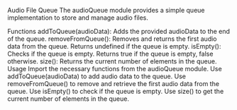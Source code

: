 Audio File Queue
The audioQueue module provides a simple queue implementation to store and manage audio files.

Functions
addToQueue(audioData): Adds the provided audioData to the end of the queue.
removeFromQueue(): Removes and returns the first audio data from the queue. Returns undefined if the queue is empty.
isEmpty(): Checks if the queue is empty. Returns true if the queue is empty, false otherwise.
size(): Returns the current number of elements in the queue.
Usage
Import the necessary functions from the audioQueue module.
Use addToQueue(audioData) to add audio data to the queue.
Use removeFromQueue() to remove and retrieve the first audio data from the queue.
Use isEmpty() to check if the queue is empty.
Use size() to get the current number of elements in the queue.
